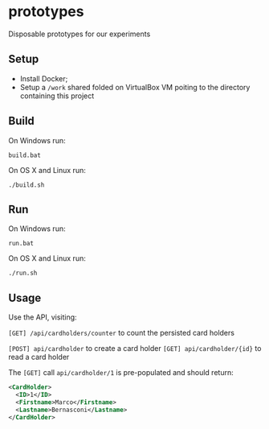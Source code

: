 # prototypes
Disposable prototypes for our experiments

## Setup
* Install Docker;
* Setup a `/work` shared folded on VirtualBox VM poiting to the directory containing this project


## Build

On Windows run:

`build.bat`

On OS X and Linux run:

`./build.sh`


## Run

On Windows run:

`run.bat`

On OS X and Linux run:

`./run.sh`


## Usage

Use the API, visiting:

`[GET] /api/cardholders/counter` to count the persisted card holders

`[POST] api/cardholder` to create a card holder
`[GET] api/cardholder/{id}` to read a card holder


The `[GET]` call `api/cardholder/1` is pre-populated and should return:

```xml
<CardHolder>
  <ID>1</ID>
  <Firstname>Marco</Firstname>
  <Lastname>Bernasconi</Lastname>
</CardHolder>
```
